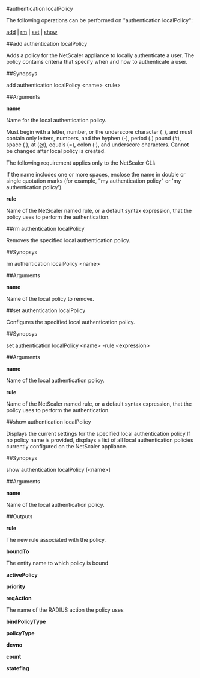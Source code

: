 #authentication localPolicy

The following operations can be performed on "authentication localPolicy":


[add](#add-authentication-localpolicy) | [rm](#rm-authentication-localpolicy) | [set](#set-authentication-localpolicy) | [show](#show-authentication-localpolicy)

##add authentication localPolicy

Adds a policy for the NetScaler appliance to locally authenticate a user. The policy contains criteria that specify when and how to authenticate a user.


##Synopsys

add authentication localPolicy &lt;name> &lt;rule>


##Arguments

<b>name</b>
Name for the local authentication policy. 
Must begin with a letter, number, or the underscore character (_), and must contain only letters, numbers, and the hyphen (-), period (.) pound (#), space ( ), at (@), equals (=), colon (:), and underscore characters. Cannot be changed after local policy is created.
The following requirement applies only to the NetScaler CLI:
If the name includes one or more spaces, enclose the name in double or single quotation marks (for example, "my authentication policy" or 'my authentication policy').

<b>rule</b>
Name of the NetScaler named rule, or a default syntax expression, that the policy uses to perform the authentication.



##rm authentication localPolicy

Removes the specified local authentication policy.


##Synopsys

rm authentication localPolicy &lt;name>


##Arguments

<b>name</b>
Name of the local policy to remove.



##set authentication localPolicy

Configures the specified local authentication policy.


##Synopsys

set authentication localPolicy &lt;name> -rule &lt;expression>


##Arguments

<b>name</b>
Name of the local authentication policy.

<b>rule</b>
Name of the NetScaler named rule, or a default syntax expression, that the policy uses to perform the authentication.



##show authentication localPolicy

Displays the current settings for the specified local authentication policy.If no policy name is provided, displays a list of all local authentication policies currently configured on the NetScaler appliance.


##Synopsys

show authentication localPolicy [&lt;name>]


##Arguments

<b>name</b>
Name of the local authentication policy.



##Outputs

<b>rule</b>
The new rule associated with the policy.

<b>boundTo</b>
The entity name to which policy is bound

<b>activePolicy</b>

<b>priority</b>

<b>reqAction</b>
The name of the RADIUS action the policy uses

<b>bindPolicyType</b>

<b>policyType</b>

<b>devno</b>

<b>count</b>

<b>stateflag</b>



